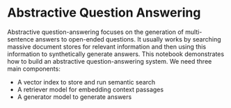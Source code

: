 # Abstractive Question Answering

Abstractive question-answering focuses on the generation of multi-sentence answers to open-ended questions. It usually works by searching massive document stores for relevant information and then using this information to synthetically generate answers. This notebook demonstrates how to build an abstractive question-answering system. We need three main components:

- A vector index to store and run semantic search
- A retriever model for embedding context passages
- A generator model to generate answers
